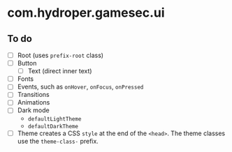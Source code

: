 # com.hydroper.gamesec.ui

## To do

- [ ] Root (uses `prefix-root` class)
- [ ] Button
  - [ ] Text (direct inner text)
- [ ] Fonts
- [ ] Events, such as `onHover`, `onFocus`, `onPressed`
- [ ] Transitions
- [ ] Animations
- [ ] Dark mode
  - `defaultLightTheme`
  - `defaultDarkTheme`
- [ ] Theme creates a CSS `style` at the end of the `<head>`. The theme classes use the `theme-class-` prefix.